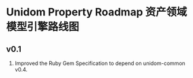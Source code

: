 # Unidom Property Roadmap 资产领域模型引擎路线图

## v0.1
1. Improved the Ruby Gem Specification to depend on unidom-common v0.4.
